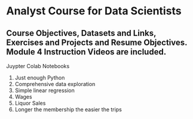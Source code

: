 # Analyst Course for Data Scientists
## Course Objectives, Datasets and Links, Exercises and Projects and Resume Objectives. Module 4 Instruction Videos are included.

Juypter Colab Notebooks
  1) Just enough Python
  2) Comprehensive data exploration
  3) Simple linear regression
  4) Wages
  5) Liquor Sales
  6) Longer the membership the easier the trips
